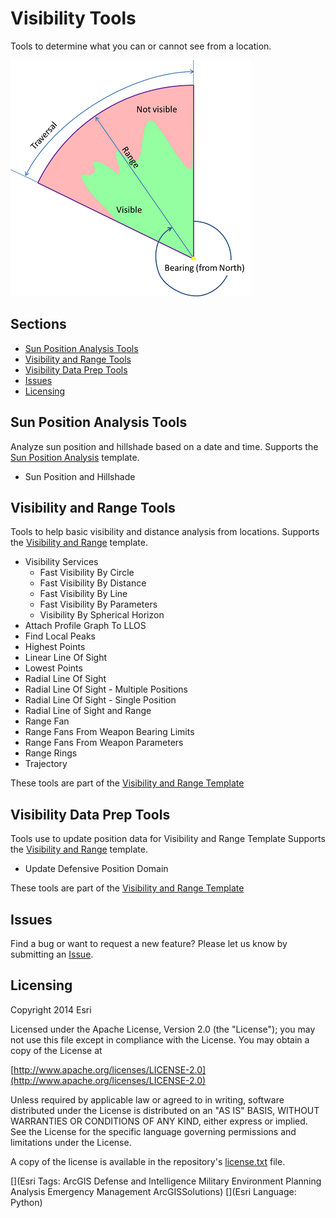 # Visibility Tools

Tools to determine what you can or cannot see from a location.

![Image of repository-template](visibility_screenshot.png)

## Sections

* [Sun Position Analysis Tools](#sun_position_analysis_tools)
* [Visibility and Range Tools](#visibility-and-range-tools)
* [Visibility Data Prep Tools](#visibility-data-prep-tools)
* [Issues](#issues)
* [Licensing](#licensing)

## Sun Position Analysis Tools

Analyze sun position and hillshade based on a date and time.
Supports the [Sun Position Analysis](http://solutions.arcgis.com/defense/templates/sun-position-analysis/) template.

* Sun Position and Hillshade

## Visibility and Range Tools

Tools to help basic visibility and distance analysis from locations.
Supports the [Visibility and Range](http://solutions.arcgis.com/defense/templates/visibility-and-range/) template.

* Visibility Services
  * Fast Visibility By Circle
  * Fast Visibility By Distance
  * Fast Visibility By Line
  * Fast Visibility By Parameters
  * Visibility By Spherical Horizon
* Attach Profile Graph To LLOS
* Find Local Peaks
* Highest Points
* Linear Line Of Sight
* Lowest Points
* Radial Line Of Sight
* Radial Line Of Sight - Multiple Positions
* Radial Line Of Sight - Single Position
* Radial Line of Sight and Range
* Range Fan
* Range Fans From Weapon Bearing Limits
* Range Fans From Weapon Parameters
* Range Rings
* Trajectory

These tools are part of the [Visibility and Range Template](http://www.arcgis.com/home/item.html?id=891cb1cec454482c9503f23d62b8a8df)

## Visibility Data Prep Tools

Tools use to update position data for Visibility and Range Template
Supports the [Visibility and Range](http://solutions.arcgis.com/defense/templates/visibility-and-range/) template.

* Update Defensive Position Domain

These tools are part of the [Visibility and Range Template](http://www.arcgis.com/home/item.html?id=891cb1cec454482c9503f23d62b8a8df)

## Issues

Find a bug or want to request a new feature?  Please let us know by submitting an [Issue](https://github.com/Esri/solutions-geoprocessing-toolbox/issues).

## Licensing

Copyright 2014 Esri

Licensed under the Apache License, Version 2.0 (the "License");
you may not use this file except in compliance with the License.
You may obtain a copy of the License at

   [http://www.apache.org/licenses/LICENSE-2.0](http://www.apache.org/licenses/LICENSE-2.0)

Unless required by applicable law or agreed to in writing, software
distributed under the License is distributed on an "AS IS" BASIS,
WITHOUT WARRANTIES OR CONDITIONS OF ANY KIND, either express or implied.
See the License for the specific language governing permissions and
limitations under the License.

A copy of the license is available in the repository's
[license.txt](license.txt) file.

[](Esri Tags: ArcGIS Defense and Intelligence Military Environment Planning Analysis Emergency Management ArcGISSolutions)
[](Esri Language: Python)


